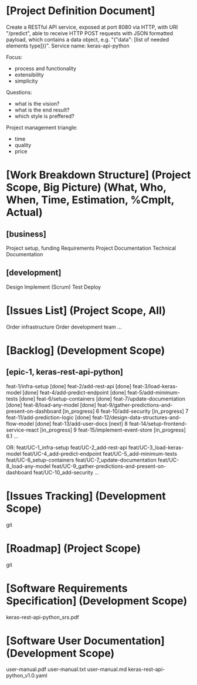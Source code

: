# [Project Definition Document]
Create a RESTful API service, exposed at port 8080 via HTTP, with URI "/predict", able to receive HTTP POST requests with JSON formatted payload, which contains a data object, e.g. "{"data": [list of needed elements type]})".
Service name: keras-api-python

Focus:
- process and functionality
- extensibility
- simplicity

Questions:
- what is the vision?
- what is the end result?
- which style is preffered?

Project management triangle:
- time
- quality
- price

# [Work Breakdown Structure] (Project Scope, Big Picture) (What, Who, When, Time, Estimation, %Cmplt, Actual)
## [business]
Project setup, funding
Requirements
Project Documentation
Technical Documentation
## [development]
Design
Implement (Scrum)
Test
Deploy

# [Issues List] (Project Scope, All)
Order infrastructure
Order development team
...

# [Backlog] (Development Scope)
## [epic-1, keras-rest-api-python]
feat-1/infra-setup [done]
feat-2/add-rest-api [done]
feat-3/load-keras-model [done]
feat-4/add-predict-endpoint [done]
feat-5/add-minimum-tests [done]
feat-6/setup-containers [done]
feat-7/update-documentation [done]
feat-8/load-any-model [done]
feat-9/gather-predictions-and-present-on-dashboard [in_progress] 6
feat-10/add-security [in_progress] 7
feat-11/add-prediction-logic [done]
feat-12/design-data-structures-and-flow-model [done]
feat-13/add-user-docs [next] 8
feat-14/setup-frontend-service-react [in_progress] 9
feat-15/implement-event-store [in_progress] 6.1
...

OR:
feat/UC-1_infra-setup
feat/UC-2_add-rest-api
feat/UC-3_load-keras-model
feat/UC-4_add-predict-endpoint
feat/UC-5_add-minimum-tests
feat/UC-6_setup-containers
feat/UC-7_update-documentation
feat/UC-8_load-any-model
feat/UC-9_gather-predictions-and-present-on-dashboard
feat/UC-10_add-security
...

# [Issues Tracking] (Development Scope)
git

# [Roadmap] (Project Scope)
git

# [Software Requirements Specification] (Development Scope)
keras-rest-api-python_srs.pdf

# [Software User Documentation] (Development Scope)
user-manual.pdf
user-manual.txt
user-manual.md
keras-rest-api-python_v1.0.yaml